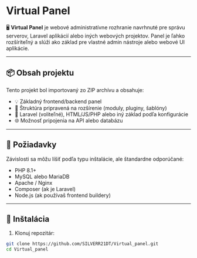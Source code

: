 # Virtual Panel

🖥️ **Virtual Panel** je webové administratívne rozhranie navrhnuté pre správu serverov, Laravel aplikácií alebo iných webových projektov. Panel je ľahko rozšíriteľný a slúži ako základ pre vlastné admin nástroje alebo webové UI aplikácie.

---

## 📦 Obsah projektu

Tento projekt bol importovaný zo ZIP archívu a obsahuje:

- 💡 Základný frontend/backend panel
- 📁 Štruktúra pripravená na rozšírenie (moduly, pluginy, šablóny)
- 🧱 Laravel (voliteľné), HTML/JS/PHP alebo iný základ podľa konfigurácie
- 🌐 Možnosť pripojenia na API alebo databázu

---

## 🔧 Požiadavky

Závislosti sa môžu líšiť podľa typu inštalácie, ale štandardne odporúčané:

- PHP 8.1+
- MySQL alebo MariaDB
- Apache / Nginx
- Composer (ak je Laravel)
- Node.js (ak používaš frontend buildery)

---

## 🚀 Inštalácia

1. Klonuj repozitár:
```bash
git clone https://github.com/SILVERR21DT/Virtual_panel.git
cd Virtual_panel
